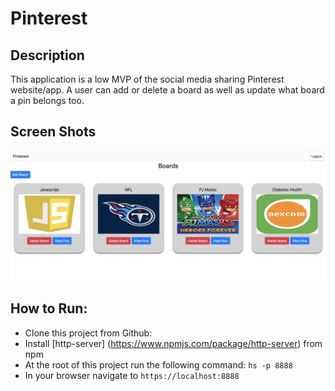 # Pinterest
Description 
------
This application is a low MVP of the social media sharing Pinterest website/app. A user can add or delete a board as well as update what board a pin belongs too.

## Screen Shots
![](https://raw.githubusercontent.com/rarceneaux/Pinterest/master/src/assets/images/Pinterest.png)

## How to Run:
  * Clone this project from Github:
  * Install [http-server] (https://www.npmjs.com/package/http-server) from npm
  * At the root of this project run the following command: `hs -p 8888`
  * In your browser navigate to `https://localhost:8888`
